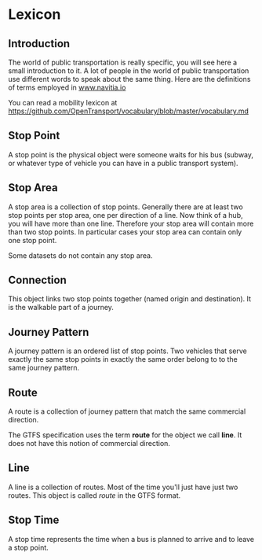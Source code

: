 Lexicon
=======

Introduction
------------

The world of public transportation is really specific, you will see here a small
introduction to it. A lot of people in the world of public transportation use
different words to speak about the same thing. Here are the definitions of terms
employed in www.navitia.io

You can read a mobility lexicon at
<https://github.com/OpenTransport/vocabulary/blob/master/vocabulary.md>

Stop Point
----------

A stop point is the physical object were someone waits for his bus
(subway, or whatever type of vehicle you can have in a public transport system).

Stop Area
---------

A stop area is a collection of stop points. Generally there are at least two stop
points per stop area, one per direction of a line. Now think of a hub, you will
have more than one line. Therefore your stop area will contain more than two stop
points. In particular cases your stop area can contain only one stop point.

Some datasets do not contain any stop area.


Connection
----------

This object links two stop points together (named origin and
destination). It is the walkable part of a journey.


Journey Pattern
---------------

A journey pattern is an ordered list of stop points. Two vehicles that serve exactly the
same stop points in exactly the same order belong to to the same journey pattern.


Route
-----

A route is a collection of journey pattern that match the same commercial direction.

<aside class="warning">
    The GTFS specification uses the term <b>route</b> for the object we call <b>line</b>. It does not
    have this notion of commercial direction.
</aside>

Line
----

A line is a collection of routes. Most of the time you'll just have just two routes.
This object is called *route* in the GTFS format.

Stop Time
-----------

A stop time represents the time when a bus is planned to arrive and to leave a
stop point.

